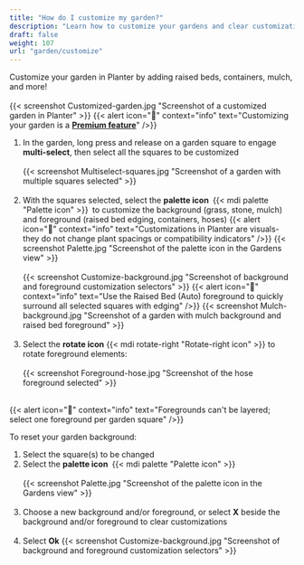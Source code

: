 ```yaml
---
title: "How do I customize my garden?"
description: "Learn how to customize your gardens and clear customizations"
draft: false
weight: 107
url: "garden/customize"
---
```


Customize your garden in Planter by adding raised beds, containers, mulch, and more!<br /><br />
{{< screenshot Customized-garden.jpg "Screenshot of a customized garden in Planter" >}}
{{< alert icon="💸" context="info" text="Customizing your garden is a [**Premium feature**](../../account/premium-subscription)" />}}

1. In the garden, long press and release on a garden square to engage **multi-select**, then select all the squares to be customized<br /><br />
{{< screenshot Multiselect-squares.jpg "Screenshot of a garden with multiple squares selected" >}}<br /><br />
2. With the squares selected, select the **palette icon** {{< mdi palette "Palette icon" >}} to customize the background (grass, stone, mulch) and foreground (raised bed edging, containers, hoses)
{{< alert icon="🥕" context="info" text="Customizations in Planter are visuals- they do not change plant spacings or compatibility indicators" />}}
{{< screenshot Palette.jpg "Screenshot of the palette icon in the Gardens view" >}}<br /><br />
{{< screenshot Customize-background.jpg "Screenshot of background and foreground customization selectors" >}}
{{< alert icon="🥦" context="info" text="Use the Raised Bed (Auto) foreground to quickly surround all selected squares with edging" />}}
{{< screenshot Mulch-background.jpg "Screenshot of a garden with mulch background and raised bed foreground" >}}<br /><br />
3. Select the **rotate icon** {{< mdi rotate-right "Rotate-right icon" >}} to rotate foreground elements:<br /><br />
{{< screenshot Foreground-hose.jpg "Screenshot of the hose foreground selected" >}}<br /><br />

{{< alert icon="🌿" context="info" text="Foregrounds can't be layered; select one foreground per garden square" />}}

To reset your garden background:

1. Select the square(s) to be changed
2. Select the **palette icon** {{< mdi palette "Palette icon" >}}<br /><br />
{{< screenshot Palette.jpg "Screenshot of the palette icon in the Gardens view" >}}<br /><br />
3. Choose a new background and/or foreground, or select **X** beside the background and/or foreground to clear customizations<br /><br />
4. Select **Ok**
{{< screenshot Customize-background.jpg "Screenshot of background and foreground customization selectors" >}}
